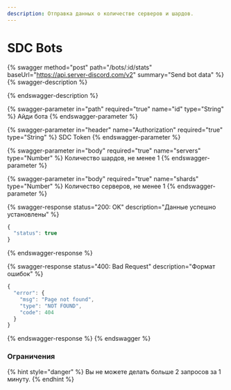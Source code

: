 ```yaml
---
description: Отправка данных о количестве серверов и шардов.
---
```


# SDC Bots

{% swagger method="post" path="/bots/:id/stats" baseUrl="https://api.server-discord.com/v2" summary="Send bot data" %}
{% swagger-description %}

{% endswagger-description %}

{% swagger-parameter in="path" required="true" name="id" type="String" %}
Айди бота
{% endswagger-parameter %}

{% swagger-parameter in="header" name="Authorization" required="true" type="String" %}
SDC Token
{% endswagger-parameter %}

{% swagger-parameter in="body" required="true" name="servers" type="Number" %}
Количество шардов, не менее 1
{% endswagger-parameter %}

{% swagger-parameter in="body" required="true" name="shards" type="Number" %}
Количество серверов, не менее 1
{% endswagger-parameter %}

{% swagger-response status="200: OK" description="Данные успешно установлены" %}
```javascript
{
  "status": true
}
```
{% endswagger-response %}

{% swagger-response status="400: Bad Request" description="Формат ошибок" %}
```javascript
{
  "error": {
    "msg": "Page not found",
    "type": "NOT FOUND",
    "code": 404
  }
}
```
{% endswagger-response %}
{% endswagger %}

### Ограничения

{% hint style="danger" %}
Вы не можете делать больше 2 запросов за 1 минуту.
{% endhint %}

